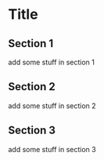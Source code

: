 # Title

## Section 1

add some stuff in section 1


## Section 2

add some stuff in section 2


## Section 3

add some stuff in section 3
